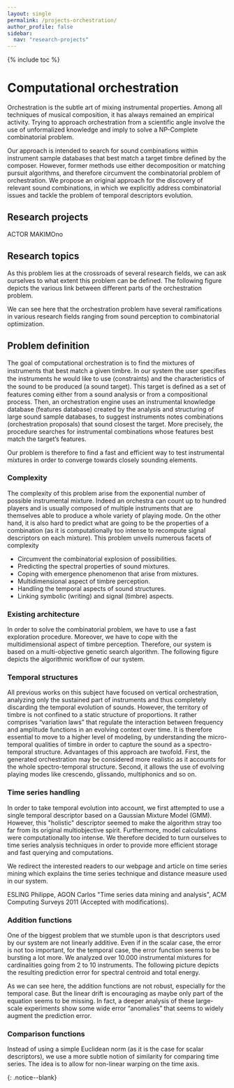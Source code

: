 ```yaml
---
layout: single
permalink: /projects-orchestration/
author_profile: false
sidebar:
  nav: "research-projects"
---
```


<script language="JavaScript" type="text/javascript" src="https://code.jquery.com/jquery-latest.min.js"></script>
<script>
$(document).ready(function(){
    $(".abuttons").click(function () {
        var idname= $(this).data('divid');
        $("#"+idname).show("slow");
    });
    $("#div1").hide();
    $("#div2").hide();
    $("#div3").hide();
});
</script>
{% include toc %}

<div markdown = "1">

# Computational orchestration
Orchestration is the subtle art of mixing instrumental properties. Among all techniques of musical composition, it has always remained an empirical activity. Trying to approach orchestration from a scientific angle involve the use of unformalized knowledge and imply to solve a NP-Complete combinatorial problem.

Our approach is intended to search for sound combinations within instrument sample databases that best match a target timbre defined by the composer. However, former methods use either decomposition or matching pursuit algorithms, and therefore circumvent the combinatorial problem of orchestration. We propose an original approach for the discovery of relevant sound combinations, in which we explicitly address combinatorial issues and tackle the problem of temporal descriptors evolution.

## Research projects

ACTOR
MAKIMOno

## Research topics

As this problem lies at the crossroads of several research fields, we can ask ourselves to what extent this problem can be defined. The following figure depicts the various link between different parts of the orchestration problem.

We can see here that the orchestration problem have several ramifications in various research fields ranging from sound perception to combinatorial optimization. 

## Problem definition

The goal of computational orchestration is to find the mixtures of instruments that best match a given timbre. In our system the user speciﬁes the instruments he would like to use (constraints) and the characteristics of the sound to be produced (a sound target). This target is deﬁned as a set of features coming either from a sound analysis or from a compositional process. Then, an orchestration engine uses an instrumental knowledge database (features database) created by the analysis and structuring of large sound sample databases, to suggest instruments notes combinations (orchestration proposals) that sound closest the target. More precisely, the procedure searches for instrumental combinations whose features best match the target’s features.

Our problem is therefore to find a fast and efficient way to test instrumental mixtures in order to converge towards closely sounding elements.

### Complexity

The complexity of this problem arise from the exponential number of possible instrumental mixture. Indeed an orchestra can count up to hundred players and is usually composed of multiple instruments that are themselves able to produce a whole variety of playing mode. On the other hand, it is also hard to predict what are going to be the properties of a combination (as it is computationally too intense to recompute signal descriptors on each mixture). This problem unveils numerous facets of complexity
  * Circumvent the combinatorial explosion of possibilities.
  * Predicting the spectral properties of sound mixtures.
  * Coping with emergence phenomenon that arise from mixtures.
  * Multidimensional aspect of timbre perception.
  * Handling the temporal aspects of sound structures.
  * Linking symbolic (writing) and signal (timbre) aspects.


### Existing architecture

In order to solve the combinatorial problem, we have to use a fast exploration procedure. Moreover, we have to cope with the multidimensional aspect of timbre perception. Therefore, our system is based on a multi-objective genetic search algorithm. The following figure depicts the algorithmic workflow of our system.

### Temporal structures

All previous works on this subject have focused on vertical orchestration, analyzing only the sustained part of instruments and thus completely discarding the temporal evolution of sounds. However, the territory of timbre is not confined to a static structure of proportions. It rather comprises “variation laws” that regulate the interaction between frequency and amplitude functions in an evolving context over time. It is therefore essential to move to a higher level of modeling, by understanding the micro-temporal qualities of timbre in order to capture the sound as a spectro-temporal structure. Advantages of this approach are twofold. First, the generated orchestration may be considered more realistic as it accounts for the whole spectro-temporal structure. Second, it allows the use of evolving playing modes like crescendo, glissando, multiphonics and so on.

### Time series handling

In order to take temporal evolution into account, we first attempted to use a single temporal descriptor based on a Gaussian Mixture Model (GMM). However, this "holistic" descriptor seemed to make the algorithm stray too far from its original multiobjective spirit. Furthermore, model calculations were computationally too intense. We therefore decided to turn ourselves to time series analysis techniques in order to provide more efficient storage and fast querying and computations.

We redirect the interested readers to our webpage and article on time series mining which explains the time series technique and distance measure used in our system.

ESLING Philippe, AGON Carlos "Time series data mining and analysis", ACM Computing Surveys 2011 (Accepted with modifications).

### Addition functions

One of the biggest problem that we stumble upon is that descriptors used by our system are not linearly additive. Even if in the scalar case, the error is not too important, for the temporal case, the error function seems to be bursting a lot more. We analyzed over 10.000 instrumental mixtures for cardinalities going from 2 to 10 instruments. The following picture depicts the resulting prediction error for spectral centroid and total energy.

As we can see here, the addition functions are not robust, especially for the temporal case. But the linear drift is encouraging as maybe only part of the equation seems to be missing. In fact, a deeper analysis of these large-scale experiments show some wide error “anomalies” that seems to widely augment the prediction error.


### Comparison functions

Instead of using a simple Euclidean norm (as it is the case for scalar descriptors), we use a more subtle notion of similarity for comparing time series. The idea is to allow for non-linear warping on the time axis.

</div>{: .notice--blank}
